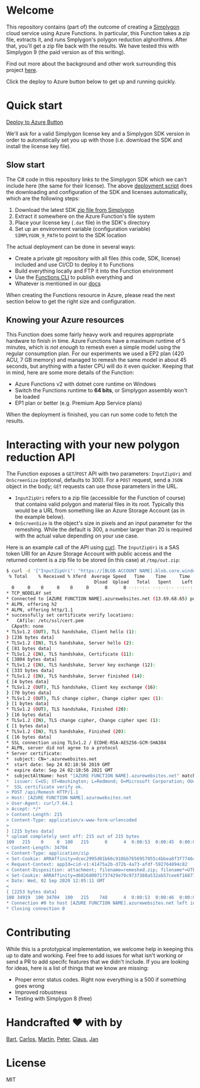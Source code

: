 # Welcome 

This repository contains (part of) the outcome of creating a [Simplygon](simplygon.com/) cloud service using Azure Functions. In particular, this Function takes a zip file, extracts it, and runs Smplygon's polygon reduction alghorithms. After that, you'll get a zip file back with the results. We have tested this with Simplygon 9 (the paid version as of this writing). 

Find out more about the background and other work surrounding this project [here](http://peted.azurewebsites.net/simplygon-in-azure/).

Click the deploy to Azure button below to get up and running quickly. 

# Quick start

[Deploy to Azure Button]()

We'll ask for a valid Simplygon license key and a Simplygon SDK version in order to automatically set you up with those (i.e. download the SDK and install the license key file). 

## Slow start 

The C# code in this repository links to the Simplygon SDK which we can't include here (the same for their license). The above [deployment script](deploy.cmd) does the downloading and configuration of the SDK and licenses automatically, which are the following steps:

1. Download the latest SDK [zip file from Simplygon](https://www.simplygon.com/Downloads)
1. Extract it somewhere on the Azure Function's file system
1. Place your license key (`.dat` file) in the SDK's directory
1. Set up an environment variable (configuration variable) `SIMPLYGON_9_PATH` to point to the SDK location

The actual deployment can be done in several ways:

- Create a private git repository with all files (this code, SDK, license) included and use CI/CD to deploy it to Functions 
- Build everything locally and FTP it into the Function environment
- Use the [Functions CLI](https://github.com/Azure/azure-functions-core-tools) to publish everything and 
- Whatever is mentioned in our [docs](https://docs.microsoft.com/en-us/azure/azure-functions/functions-continuous-deployment)

When creating the Functions resource in Azure, please read the next section below to get the right size and configuration.

## Knowing your Azure resources

This Function does some fairly heavy work and requires appropriate hardware to finish in time. Azure Functions have a maximum runtime of 5 minutes, which is _not enough_ to remesh even a simple model using the regular consumption plan. For our experiments we used a EP2 plan (420 ACU, 7 GB memory) and managed to remesh the same model in about 45 seconds, but anything with a faster CPU will do it even quicker. Keeping that in mind, here are some more details of the Function:

- Azure Functions v2 with dotnet core runtime on Windows
- Switch the Functions runtime to **64 bits**, or Simplygon assembly won't be loaded
- EP1 plan or better (e.g. Premium App Service plans)

When the deployment is finished, you can run some code to fetch the results.

# Interacting with your new polygon reduction API

The Function exposes a `GET`/`POST` API with two parameters: `InputZipUri` and `OnScreenSize` (optional, defaults to 300). For a `POST` request, send a `JSON` object in the body; `GET` requests can use those parameters in the URL. 

- `InputZipUri` refers to a zip file (accessible for the Function of course) that contains valid polygon and material files in its root. Typically this would be a URL from something like an Azure Storage Account (as in the example below).
- `OnScreenSize` is the object's size in pixels and an input parameter for the remeshing. While the default is 300, a number larger than 20 is required with the actual value depending on your use case.

Here is an example call of the API using [curl](https://curl.haxx.se/download.html). The `InputZipUri` is a SAS token URI for an Azure Storage Account with public access and the returned content is a zip file to be stored (in this case) at `/tmp/out.zip`:  

```sh
$ curl -d '{"InputZipUri": "https://[BLOB ACCOUNT NAME].blob.core.windows.net/obj/[ZIPPED BLOB NAME WITH SAS TOKEN]" , "OnScreenSize": 300 }' https://[AZURE FUNCTION NAME].azurewebsites.net/api/Remesh -o /tmp/out.zip
 % Total    % Received % Xferd  Average Speed   Time    Time     Time  Current
                                 Dload  Upload   Total   Spent    Left  Speed
  0     0    0     0    0     0      0      0 --:--:-- --:--:-- --:--:--     0*   Trying 13.69.68.65...
* TCP_NODELAY set
* Connected to [AZURE FUNCTION NAME].azurewebsites.net (13.69.68.65) port 443 (#0)
* ALPN, offering h2
* ALPN, offering http/1.1
* successfully set certificate verify locations:
*   CAfile: /etc/ssl/cert.pem
  CApath: none
* TLSv1.2 (OUT), TLS handshake, Client hello (1):
} [236 bytes data]
* TLSv1.2 (IN), TLS handshake, Server hello (2):
{ [81 bytes data]
* TLSv1.2 (IN), TLS handshake, Certificate (11):
{ [3804 bytes data]
* TLSv1.2 (IN), TLS handshake, Server key exchange (12):
{ [333 bytes data]
* TLSv1.2 (IN), TLS handshake, Server finished (14):
{ [4 bytes data]
* TLSv1.2 (OUT), TLS handshake, Client key exchange (16):
} [70 bytes data]
* TLSv1.2 (OUT), TLS change cipher, Change cipher spec (1):
} [1 bytes data]
* TLSv1.2 (OUT), TLS handshake, Finished (20):
} [16 bytes data]
* TLSv1.2 (IN), TLS change cipher, Change cipher spec (1):
{ [1 bytes data]
* TLSv1.2 (IN), TLS handshake, Finished (20):
{ [16 bytes data]
* SSL connection using TLSv1.2 / ECDHE-RSA-AES256-GCM-SHA384
* ALPN, server did not agree to a protocol
* Server certificate:
*  subject: CN=*.azurewebsites.net
*  start date: Sep 24 02:18:56 2019 GMT
*  expire date: Sep 24 02:18:56 2021 GMT
*  subjectAltName: host "[AZURE FUNCTION NAME].azurewebsites.net" matched cert's "*.azurewebsites.net"
*  issuer: C=US; ST=Washington; L=Redmond; O=Microsoft Corporation; OU=Microsoft IT; CN=Microsoft IT TLS CA 5
*  SSL certificate verify ok.
> POST /api/Remesh HTTP/1.1
> Host: [AZURE FUNCTION NAME].azurewebsites.net
> User-Agent: curl/7.64.1
> Accept: */*
> Content-Length: 215
> Content-Type: application/x-www-form-urlencoded
>
} [215 bytes data]
* upload completely sent off: 215 out of 215 bytes
100   215    0     0  100   215      0      4  0:00:53  0:00:45  0:00:08     0< HTTP/1.1 200 OK
< Content-Length: 34704
< Content-Type: application/zip
< Set-Cookie: ARRAffinity=dcec2995d01b66c910bb7656957055c4bbea8f3f774649508c450938f74a3cfb;Path=/;HttpOnly;Domain=[AZURE FUNCTION NAME].azurewebsites.net
< Request-Context: appId=cid-v1:41475a2b-d72b-4a73-afdf-592764894c82
< Content-Disposition: attachment; filename=remeshed.zip; filename*=UTF-8''remeshed.zip
< Set-Cookie: ARRAffinity=d6026d0071737429e70c9737388a532ab57cee6f16877f29e9c8c1805a4a360a;Path=/;HttpOnly;Domain=[AZURE FUNCTION NAME].azurewebsites.net
< Date: Wed, 02 Sep 2020 12:05:11 GMT
<
{ [2253 bytes data]
100 34919  100 34704  100   215    748      4  0:00:53  0:00:46  0:00:07  9710
* Connection #0 to host [AZURE FUNCTION NAME].azurewebsites.net left intact
* Closing connection 0
```

# Contributing 

While this is a prototypical implementation, we welcome help in keeping this up to date and working. Feel free to add issues for what isn't working or send a PR to add specifc features that we didn't include. If you are looking for ideas, here is a list of things that we know are missing:

- Proper error status codes. Right now everything is a 500 if something goes wrong
- Improved robustness
- Testing with Simplygon 8 (free)

# Handcrafted ♥️ with by 

[Bart](https://github.com/bart-jansen), [Carlos](https://github.com/CarlosSardo), [Martin](https://github.com/mtirion), [Peter](https://github.com/peted70), [Claus](https://github.com/celaus), [Jan](https://github.com/jantielens)


# License

MIT